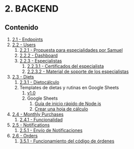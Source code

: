 # 2. BACKEND

## Contenido

1. [2.1 - Endpoints](./2.1-endpoints/)
2. [2.2 - Users](./2.2-users/)
   1. [2.2.1 - Propuesta para especialidades por Samuel](./2.2-users/2.2.1-proposal-for-specialties.md)
   2. [2.2.2 - Dashboard](./2.2-users/2.2.2-dashboard.md)
   3. [2.2.3 - Especialistas](./2.2-users/2.2.3-specialists/)
      1. [2.2.3.1 - Certificados del especialista](./2.2-users/2.2.3-specialists/2.2.3.1-certificates.md)
      2. [2.2.3.2 - Material de soporte de los especialistas](./2.2-users/2.2.3-specialists/3.1.3.2-support-material.md)
3. [2.3 - Diets](./2.3-diets/)
   1. [2.3.1 - Dietocálculo](./2.3-diets/2.3.1-diet-calculation.md)
   2. Templates de dietas y rutinas en Google Sheets
      1. [v1.0](https://drive.google.com/drive/folders/1k8ewAPPuL3iLdtA_D-K657mLd6s_fZ8F?hl=es)
      2. Google Sheets
         1. [Guía de inicio rápido de Node.js](https://developers.google.com/sheets/api/quickstart/nodejs?hl=es_419)
         2. [Crear una hoja de cálculo](https://developers.google.com/sheets/api/guides/create?hl=es_419)
4. [2.4 - Monthly Purchases](./2.4-monthly-purchases/)
   1. [2.4.1 - Funcionalidad](./2.4-monthly-purchases/2.4.1-monthly-purchase-logic.md)
5. [2.5 - Notifications](./2.5-notifications/)
   1. [2.5.1 - Envío de Notificaciones](./2.5-notifications/2.5.1-send-notifications.md)
6. [2.6 - Orders](./2.6-orders/)
   1. [3.5.1 - Funcionamiento del código de órdenes](./2.6-orders/3.5.1-orders-patterns.md)
